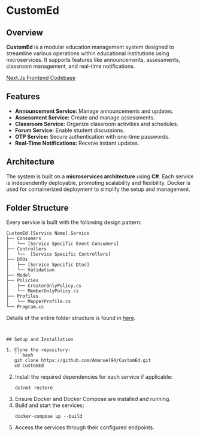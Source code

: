 # CustomEd

## Overview

**CustomEd** is a modular education management system designed to streamline various operations within educational institutions using microservices. It supports features like announcements, assessments, classroom management, and real-time notifications.

[Next.Js Frontend Codebase](https://github.com/Son-OfAnton/custom-ed)

## Features

- **Announcement Service:** Manage announcements and updates.
- **Assessment Service:** Create and manage assessments.
- **Classroom Service:** Organize classroom activities and schedules.
- **Forum Service:** Enable student discussions.
- **OTP Service:** Secure authentication with one-time passwords.
- **Real-Time Notifications:** Receive instant updates.

## Architecture

The system is built on a **microservices architecture** using **C#**. Each service is independently deployable, promoting scalability and flexibility. Docker is used for containerized deployment to simplify the setup and management.

## Folder Structure

Every service is built with the following design pattern:

```
CustomEd.[Service Name].Service
├── Consumers
│   └── [Service Specific Event Consumers]
├── Controllers
│   └──  [Service Specific Controllers]
├── DTOs
│   ├── [Service Specific Dtos]
│   └── Validation
├── Model
├── Policies
│   ├── CreatorOnlyPolicy.cs
│   └── MemberOnlyPolicy.cs
├── Profiles
│   └── MapperProfile.cs
└── Program.cs
```

Details of the entire folder structure is found in [here](./folder-structure.md).

````


## Setup and Installation

1. Clone the repository:
   ```bash
   git clone https://github.com/Amanuel94/CustomEd.git
   cd CustomEd
````

2. Install the required dependencies for each service if applicable:
   ```
   dotnet restore
   ```
3. Ensure Docker and Docker Compose are installed and running.
4. Build and start the services:
   ```
   docker-compose up --build
   ```
5. Access the services through their configured endpoints.
